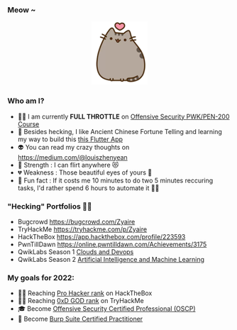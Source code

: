 ### Meow ~

<p align="center">
  <img src="kitten.png">
</p>

### Who am I?

- 👨‍💻 I am currently **FULL THROTTLE** on [Offensive Security PWK/PEN-200 Course](https://www.offensive-security.com/pwk-oscp/) <!--- maintaining [that Trading Bot](https://github.com/zyairelai/futures-hero) -->
- 🔮 Besides hecking, I like Ancient Chinese Fortune Telling and learning my way to build this [this Flutter App](https://github.com/zyairelai/ching-chong-calculator)
- 👽 You can read my crazy thoughts on https://medium.com/@louiszhenyean 
- 💪 Strength : I can flirt anywhere 😻
- 💔 Weakness : Those beautiful eyes of yours 🥺
- 🦄 Fun fact : If it costs me 10 minutes to do two 5 minutes reccuring tasks, I'd rather spend 6 hours to automate it 🕺🏼

### "Hecking" Portfolios 👨‍💻
- Bugcrowd https://bugcrowd.com/Zyaire 
- TryHackMe https://tryhackme.com/p/Zyaire
- HackTheBox https://app.hackthebox.com/profile/223593
- PwnTillDawn https://online.pwntilldawn.com/Achievements/3175
- QwikLabs Season 1 [Clouds and Devops](https://www.qwiklabs.com/public_profiles/71968865-0b3b-4f8b-9fa5-7b94c458ee96)
- QwikLabs Season 2 [Artificial Intelligence and Machine Learning](https://www.qwiklabs.com/public_profiles/8a86fcb5-9b5e-4d05-b4f7-43454cd97463)

### My goals for 2022:
- 👨‍💻 Reaching [Pro Hacker rank](https://help.hackthebox.com/en/articles/5185158-introduction-to-hack-the-box) on HackTheBox 
- 👨‍💻 Reaching [0xD GOD rank](https://docs.tryhackme.com/docs/general/tryhackme-levels/) on TryHackMe 
- 🎓 Become [Offensive Security Certified Professional (OSCP)](https://www.offensive-security.com/offsec/what-it-means-to-be-oscp/)
- 🐞 Become [Burp Suite Certified Practitioner](https://portswigger.net/web-security/certification)
